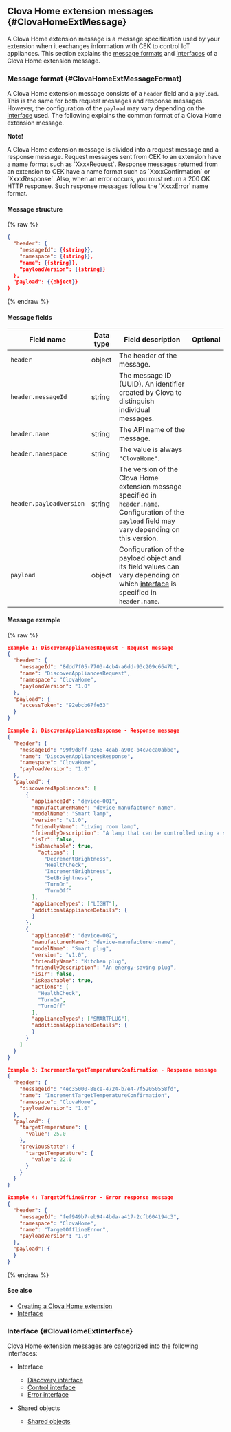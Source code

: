 ## Clova Home extension messages {#ClovaHomeExtMessage}
A Clova Home extension message is a message specification used by your extension when it exchanges information with CEK to control IoT appliances. This section explains the [message formats](#ClovaHomeExtMessageFormat) and [interfaces](#ClovaHomeExtInterface) of a Clova Home extension message.

### Message format {#ClovaHomeExtMessageFormat}

A Clova Home extension message consists of a `header` field and a `payload`. This is the same for both request messages and response messages. However, the configuration of the `payload` may vary depending on the [interface](#ClovaHomeExtInterface) used. The following explains the common format of a Clova Home extension message.

<div class="note">
  <p><strong>Note!</strong></p>
  <p>A Clova Home extension message is divided into a request message and a response message. Request messages sent from CEK to an extension have a name format such as `XxxxRequest`. Response messages returned from an extension to CEK have a name format such as `XxxxConfirmation` or `XxxxResponse`. Also, when an error occurs, you must return a 200 OK HTTP response. Such response messages follow the `XxxxError` name format.</p>
</div>

#### Message structure
{% raw %}
```json
{
  "header": {
    "messageId": {{string}},
    "namespace": {{string}},
    "name": {{string}},
    "payloadVersion": {{string}}
  },
  "payload": {{object}}
}
```
{% endraw %}


#### Message fields
| Field name       | Data type    | Field description                     | Optional |
|---------------|---------|-----------------------------|:-------------:|
| `header`                 | object | The header of the message.                                                                                            |<!-- -->|
| `header.messageId`       | string | The message ID (UUID). An identifier created by Clova to distinguish individual messages.                                         |<!-- -->|
| `header.name`            | string | The API name of the message.                                                                                        |<!-- -->|
| `header.namespace`       | string | The value is always `"ClovaHome"`.                                                                     |<!-- -->|
| `header.payloadVersion`  | string | The version of the Clova Home extension message specified in `header.name`. Configuration of the `payload` field may vary depending on this version.  |<!-- -->|
| `payload`                | object | Configuration of the payload object and its field values can vary depending on which [interface](#ClovaHomeExtInterface) is specified in `header.name`.       |<!-- -->|

#### Message example
{% raw %}
```json
Example 1: DiscoverAppliancesRequest - Request message
{
  "header": {
    "messageId": "8ddd7f05-7703-4cb4-a6dd-93c209c6647b",
    "name": "DiscoverAppliancesRequest",
    "namespace": "ClovaHome",
    "payloadVersion": "1.0"
  },
  "payload": {
    "accessToken": "92ebcb67fe33"
  }
}

Example 2: DiscoverAppliancesResponse - Response message
{
  "header": {
    "messageId": "99f9d8ff-9366-4cab-a90c-b4c7eca0abbe",
    "name": "DiscoverAppliancesResponse",
    "namespace": "ClovaHome",
    "payloadVersion": "1.0"
  },
  "payload": {
    "discoveredAppliances": [
      {
        "applianceId": "device-001",
        "manufacturerName": "device-manufacturer-name",
        "modelName": "Smart lamp",
        "version": "v1.0",
        "friendlyName": "Living room lamp",
        "friendlyDescription": "A lamp that can be controlled using a smartphone",
        "isIr": false,
        "isReachable": true,
          "actions": [
            "DecrementBrightness",
            "HealthCheck",
            "IncrementBrightness",
            "SetBrightness",
            "TurnOn",
            "TurnOff"
        ],
        "applianceTypes": ["LIGHT"],
        "additionalApplianceDetails": {
        }
      },
      {
        "applianceId": "device-002",
        "manufacturerName": "device-manufacturer-name",
        "modelName": "Smart plug",
        "version": "v1.0",
        "friendlyName": "Kitchen plug",
        "friendlyDescription": "An energy-saving plug",
        "isIr": false,
        "isReachable": true,
        "actions": [
          "HealthCheck",
          "TurnOn",
          "TurnOff"
        ],
        "applianceTypes": ["SMARTPLUG"],
        "additionalApplianceDetails": {
        }
      }
    ]
  }
}

Example 3: IncrementTargetTemperatureConfirmation - Response message
{
  "header": {
    "messageId": "4ec35000-88ce-4724-b7e4-7f52050558fd",
    "name": "IncrementTargetTemperatureConfirmation",
    "namespace": "ClovaHome",
    "payloadVersion": "1.0"
  },
  "payload": {
    "targetTemperature": {
      "value": 25.0
    },
    "previousState": {
      "targetTemperature": {
        "value": 22.0
      }
    }
  }
}

Example 4: TargetOffLineError - Error response message
{
  "header": {
    "messageId": "fef949b7-eb94-4bda-a417-2cfb604194c3",
    "namespace": "ClovaHome",
    "name": "TargetOfflineError",
    "payloadVersion": "1.0"
  },
  "payload": {
  }
}
```
{% endraw %}

#### See also
* [Creating a Clova Home extension](/CEK/Guides/Build_Clova_Home_Extension.md)
* [Interface](#ClovaHomeExtInterface)

### Interface {#ClovaHomeExtInterface}
Clova Home extension messages are categorized into the following interfaces:

* Interface
  * [Discovery interface](/CEK/References/ClovaHomeInterface/Discovery_Interfaces.md)
  * [Control interface](/CEK/References/ClovaHomeInterface/Control_Interfaces.md)
  * [Error interface](/CEK/References/ClovaHomeInterface/Error_Interfaces.md)

* Shared objects
  * [Shared objects](/CEK/References/ClovaHomeInterface/Shared_Objects.md)
